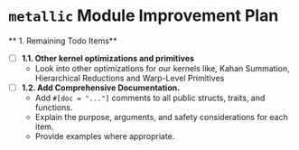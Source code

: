 # `metallic` Module Improvement Plan

** 1. Remaining Todo Items**
-   [ ] **1.1. Other kernel optimizations and primitives** 
    -  Look into other optimizations for our kernels like, Kahan Summation, Hierarchical Reductions and Warp-Level Primitives 
-   [ ] **1.2. Add Comprehensive Documentation.**
    -   Add `#[doc = "..."]` comments to all public structs, traits, and functions.
    -   Explain the purpose, arguments, and safety considerations for each item.
    -   Provide examples where appropriate.
